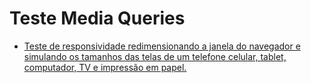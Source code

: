 # Teste Media Queries


* <a href="https://rafasfrancah.github.io/TesteMediaQueries/" target="_blank">Teste de responsividade redimensionando a janela do navegador e simulando os tamanhos das telas de um telefone celular, tablet, computador, TV e impressão em papel.</a> 




